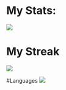 # My Stats:
![](https://github-readme-stats.vercel.app/api?username=TheJeeZed&theme=dark&hide_border=false&include_all_commits=true&count_private=false)<br/>

# My Streak
![](https://github-readme-streak-stats.herokuapp.com/?user=TheJeeZed&theme=dark&hide_border=false)<br/>

#Languages
![](https://github-readme-stats.vercel.app/api/top-langs/?username=TheJeeZed&theme=dark&hide_border=false&include_all_commits=true&count_private=false&layout=compact)

<!---
TheJeeZed/TheJeeZed is a ✨ special ✨ repository because its `README.md` (this file) appears on your GitHub profile.
You can click the Preview link to take a look at your changes.
--->
